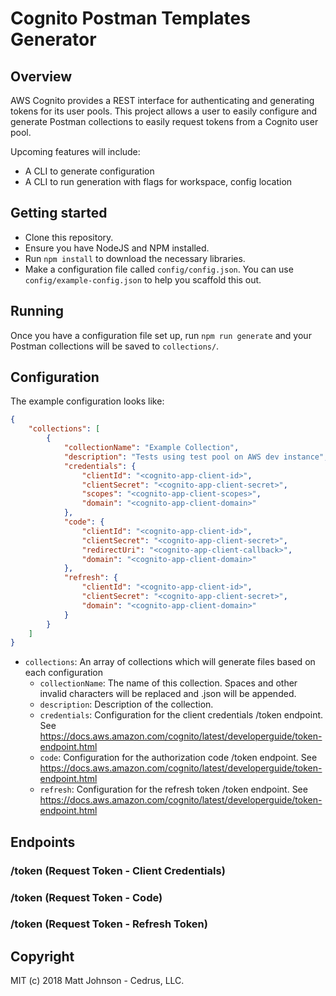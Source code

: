 # Cognito Postman Templates Generator

## Overview

AWS Cognito provides a REST interface for authenticating and generating tokens for its user pools.  This project allows a user to easily configure and generate Postman collections to easily request tokens from a Cognito user pool.

Upcoming features will include:
* A CLI to generate configuration
* A CLI to run generation with flags for workspace, config location

## Getting started

* Clone this repository.
* Ensure you have NodeJS and NPM installed.
* Run `npm install` to download the necessary libraries.
* Make a configuration file called `config/config.json`. You can use `config/example-config.json` to help you scaffold this out.

## Running

Once you have a configuration file set up, run `npm run generate` and your Postman collections will be saved to `collections/`.

## Configuration

The example configuration looks like:

```json
{
    "collections": [
        {
            "collectionName": "Example Collection",
            "description": "Tests using test pool on AWS dev instance",
            "credentials": {
                "clientId": "<cognito-app-client-id>",
                "clientSecret": "<cognito-app-client-secret>",
                "scopes": "<cognito-app-client-scopes>",
                "domain": "<cognito-app-client-domain>"
            },
            "code": {
                "clientId": "<cognito-app-client-id>",
                "clientSecret": "<cognito-app-client-secret>",
                "redirectUri": "<cognito-app-client-callback>",
                "domain": "<cognito-app-client-domain>"
            },
            "refresh": {
                "clientId": "<cognito-app-client-id>",
                "clientSecret": "<cognito-app-client-secret>",
                "domain": "<cognito-app-client-domain>"
            }
        }
    ]
}
```

* `collections`: An array of collections which will generate files based on each configuration
    * `collectionName`: The name of this collection.  Spaces and other invalid characters will be replaced and .json will be appended.
    * `description`: Description of the collection.
    * `credentials`: Configuration for the client credentials /token endpoint. See https://docs.aws.amazon.com/cognito/latest/developerguide/token-endpoint.html
    * `code`: Configuration for the authorization code /token endpoint. See https://docs.aws.amazon.com/cognito/latest/developerguide/token-endpoint.html
    * `refresh`: Configuration for the refresh token /token endpoint. See https://docs.aws.amazon.com/cognito/latest/developerguide/token-endpoint.html

## Endpoints

### /token (Request Token - Client Credentials)
### /token (Request Token - Code)
### /token (Request Token - Refresh Token)

## Copyright
MIT (c) 2018 Matt Johnson - Cedrus, LLC.